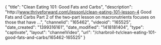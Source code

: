 {
    "title": "Clean Eating 101: Good Fats and Carbs",
    "description": "http:\/\/www.thriveforward.com\/lesson\/clean-eating-101-lesson-4 Good Fats and Carbs Part 2 of the two-part lesson on macronutrients focuses on those that have ...",
    "channelid": "165462",
    "videoid": "165525",
    "date_created": "1399316161",
    "date_modified": "1418181404",
    "type": "captivate",
    "layout": "channelVideo",
    "url": "\/charbroil-tv\/clean-eating-101-good-fats-and-carbs\/165462-165525"
}